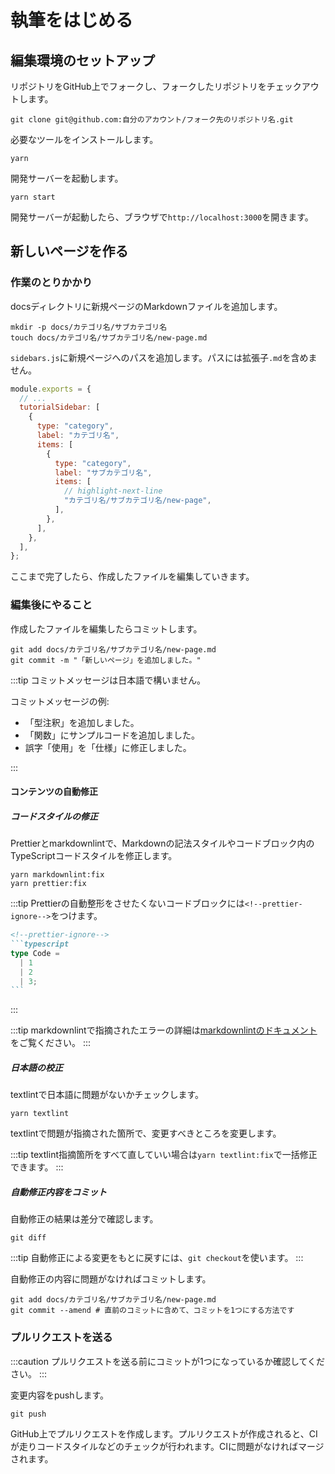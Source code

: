 # 執筆をはじめる

## 編集環境のセットアップ

リポジトリをGitHub上でフォークし、フォークしたリポジトリをチェックアウトします。

```shell
git clone git@github.com:自分のアカウント/フォーク先のリポジトリ名.git
```

必要なツールをインストールします。

```shell
yarn
```

開発サーバーを起動します。

```shell
yarn start
```

開発サーバーが起動したら、ブラウザで`http://localhost:3000`を開きます。

## 新しいページを作る

### 作業のとりかかり

docsディレクトリに新規ページのMarkdownファイルを追加します。

```shell
mkdir -p docs/カテゴリ名/サブカテゴリ名
touch docs/カテゴリ名/サブカテゴリ名/new-page.md
```

`sidebars.js`に新規ページへのパスを追加します。パスには拡張子`.md`を含めません。

```js title="sidebars.js"
module.exports = {
  // ...
  tutorialSidebar: [
    {
      type: "category",
      label: "カテゴリ名",
      items: [
        {
          type: "category",
          label: "サブカテゴリ名",
          items: [
            // highlight-next-line
            "カテゴリ名/サブカテゴリ名/new-page",
          ],
        },
      ],
    },
  ],
};
```

ここまで完了したら、作成したファイルを編集していきます。

### 編集後にやること

作成したファイルを編集したらコミットします。

```shell
git add docs/カテゴリ名/サブカテゴリ名/new-page.md
git commit -m "「新しいページ」を追加しました。"
```

:::tip
コミットメッセージは日本語で構いません。

コミットメッセージの例:

- 「型注釈」を追加しました。
- 「関数」にサンプルコードを追加しました。
- 誤字「使用」を「仕様」に修正しました。

:::

#### コンテンツの自動修正

##### コードスタイルの修正

Prettierとmarkdownlintで、Markdownの記法スタイルやコードブロック内のTypeScriptコードスタイルを修正します。

```shell
yarn markdownlint:fix
yarn prettier:fix
```

:::tip
Prettierの自動整形をさせたくないコードブロックには`<!--prettier-ignore-->`をつけます。

````markdown
<!--prettier-ignore-->
```typescript
type Code =
  | 1
  | 2
  | 3;
```
````

:::

:::tip
markdownlintで指摘されたエラーの詳細は[markdownlintのドキュメント](https://github.com/DavidAnson/markdownlint/blob/main/doc/Rules.md)をご覧ください。
:::

##### 日本語の校正

textlintで日本語に問題がないかチェックします。

```shell
yarn textlint
```

textlintで問題が指摘された箇所で、変更すべきところを変更します。

:::tip
textlint指摘箇所をすべて直していい場合は`yarn textlint:fix`で一括修正できます。
:::

##### 自動修正内容をコミット

自動修正の結果は差分で確認します。

```shell
git diff
```

:::tip
自動修正による変更をもとに戻すには、`git checkout`を使います。
:::

自動修正の内容に問題がなければコミットします。

```shell
git add docs/カテゴリ名/サブカテゴリ名/new-page.md
git commit --amend # 直前のコミットに含めて、コミットを1つにする方法です
```

### プルリクエストを送る

:::caution
プルリクエストを送る前にコミットが1つになっているか確認してください。
:::

変更内容をpushします。

```shell
git push
```

GitHub上でプルリクエストを作成します。プルリクエストが作成されると、CIが走りコードスタイルなどのチェックが行われます。CIに問題がなければマージされます。
